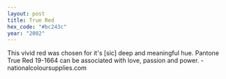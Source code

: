 ```yaml
---
layout: post
title: True Red
hex_code: "#bc243c"
year: "2002"
---
```

This vivid red was chosen for it's \[sic] deep and meaningful hue. Pantone True Red 19-1664 can be associated with love, passion and power. - nationalcoloursupplies.com